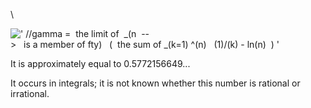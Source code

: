 \\

![' //gamma =  the limit of  \_(n  --\>   is a member of fty)   (  the sum of \_(k=1) \^(n)   (1)/(k) - ln(n)  ) '](../dictionary/equation_images/3551.1..png)

It is approximately equal to 0.5772156649...

It occurs in integrals; it is not known whether this number is rational
or irrational.
